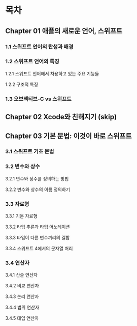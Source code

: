 # 목차

## Chapter 01 애플의 새로운 언어, 스위프트

### 1.1 스위프트 언어의 탄생과 배경

### 1.2 스위프트 언어의 특징

1.2.1 스위프트 언어에서 차용하고 있는 주요 기능들

1.2.2 구조적 특징

### 1.3 오브젝티브-C vs 스위프트

## Chapter 02 Xcode와 친해지기 (skip)

## Chapter 03 기본 문법: 이것이 바로 스위프트

### 3.1 스위프트 기초 문법

### 3.2 변수와 상수

3.2.1 변수와 상수를 정의하는 방법

3.2.2 변수와 상수의 이름 정의하기

### 3.3 자료형

3.3.1 기본 자료형

3.3.2 타입 추론과 타입 어노테이션

3.3.3 타입이 다른 변수끼리의 결합

3.3.4 스위프트 4에서의 문자열 처리

### 3.4 연산자

3.4.1 산술 연산자

3.4.2 비교 연산자

3.4.3 논리 연산자

3.4.4 범위 연산자

3.4.5 대입 연산자
